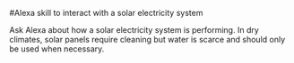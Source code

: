 #Alexa skill to interact with a solar electricity system 

Ask Alexa about how a solar electricity system is performing.
In dry climates, solar panels require cleaning but water is scarce and
should only be used when necessary.  
